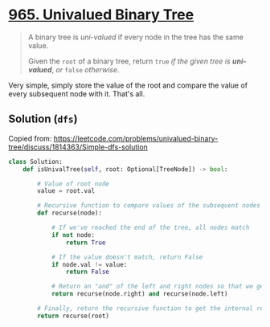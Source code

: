 # [965. Univalued Binary Tree](https://leetcode.com/problems/univalued-binary-tree/)

> A binary tree is *uni-valued* if every node in the tree has the same value.
>
> Given the `root` of a binary tree, return `true` *if the given tree is* ***uni-valued***, *or* `false` *otherwise*.

Very simple, simply store the value of the root and compare the value of every subsequent node with it. That's all.

## Solution (`dfs`)

Copied from: https://leetcode.com/problems/univalued-binary-tree/discuss/1814363/Simple-dfs-solution

```python
class Solution:
    def isUnivalTree(self, root: Optional[TreeNode]) -> bool:

        # Value of root node
        value = root.val

        # Recursive function to compare values of the subsequent nodes to the root node
        def recurse(node):

            # If we've reached the end of the tree, all nodes match
            if not node:
                return True

            # If the value doesn't match, return False
            if node.val != value:
                return False

            # Return an "and" of the left and right nodes so that we get a consistent answer (what if one node doesn't match?)
            return recurse(node.right) and recurse(node.left)

        # Finally, return the recursive function to get the internal return values as expected output
        return recurse(root)
```
